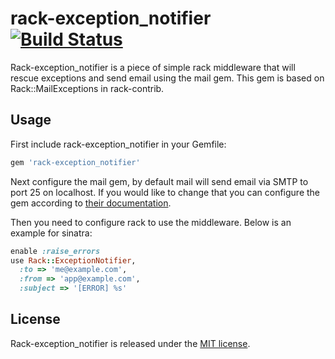 # rack-exception_notifier [![Build Status](https://travis-ci.org/jtdowney/rack-exception_notifier.png?branch=master)](https://travis-ci.org/jtdowney/rack-exception_notifier)

Rack-exception_notifier is a piece of simple rack middleware that will rescue exceptions and send email using the mail gem. This gem is based on Rack::MailExceptions in rack-contrib.

## Usage

First include rack-exception_notifier in your Gemfile:

```ruby
gem 'rack-exception_notifier'
```

Next configure the mail gem, by default mail will send email via SMTP to port 25 on localhost. If you would like to change that you can configure the gem according to [their documentation](https://github.com/mikel/mail/).

Then you need to configure rack to use the middleware. Below is an example for sinatra:

```ruby
enable :raise_errors
use Rack::ExceptionNotifier,
  :to => 'me@example.com',
  :from => 'app@example.com',
  :subject => '[ERROR] %s'
```

## License

Rack-exception_notifier is released under the [MIT license](http://www.opensource.org/licenses/MIT).
